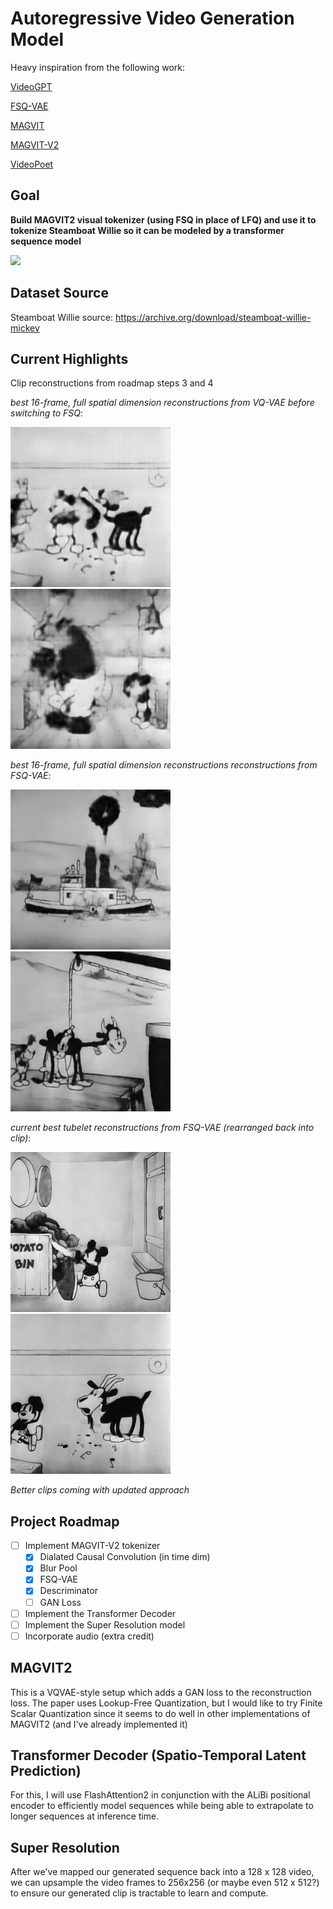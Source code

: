 # Autoregressive Video Generation Model

Heavy inspiration from the following work:

[VideoGPT](https://github.com/wilson1yan/VideoGPT)

[FSQ-VAE](https://arxiv.org/abs/2309.15505)

[MAGVIT](https://arxiv.org/abs/2212.05199)

[MAGVIT-V2](https://magvit.cs.cmu.edu/v2/)

[VideoPoet](https://research.google/blog/videopoet-a-large-language-model-for-zero-shot-video-generation/)

## Goal

**Build MAGVIT2 visual tokenizer (using FSQ in place of LFQ) and use it to tokenize Steamboat Willie so it can be modeled by a transformer sequence model**

![](https://blogger.googleusercontent.com/img/b/R29vZ2xl/AVvXsEgxFblHaHRJNH7Oi2_oOTosGN9XrjgjhWmnfADchMT8WR0XAo6SxiUfpUmn5R6akciiRduaKIMdgwHZzK3xW8mErarQ_ugx41ctQAMK08O9UMVevgkk-AgFI1xYFWAomd16OcOh0R-XpyZVLQXncpk2SHf-RmPzrqBbIWZc-nUG2TH6nC2R7qyHXn8eTC-u/s2680/image21.png)

## Dataset Source
Steamboat Willie source: https://archive.org/download/steamboat-willie-mickey

## Current Highlights
Clip reconstructions from roadmap steps 3 and 4

*best 16-frame, full spatial dimension reconstructions from VQ-VAE before switching to FSQ*:

![](assets/wooing-infatuation-93-1.gif)
![](assets/wooing-infatuation-93-2.gif)

*best 16-frame, full spatial dimension reconstructions reconstructions from FSQ-VAE*:

![](assets/super_snowball_23_1.gif)
![](assets/super_snowball_23_2.gif)

*current best tubelet reconstructions from FSQ-VAE (rearranged back into clip)*:

![](assets/pious_firefly_98_1.gif)
![](assets/pious_firefly_98_2.gif)

*Better clips coming with updated approach*


## Project Roadmap

- [ ] Implement MAGVIT-V2 tokenizer
    - [X] Dialated Causal Convolution (in time dim)
    - [X] Blur Pool
    - [X] FSQ-VAE
    - [X] Descriminator
    - [ ] GAN Loss
- [ ] Implement the Transformer Decoder
- [ ] Implement the Super Resolution model
- [ ] Incorporate audio (extra credit)

## MAGVIT2
This is a VQVAE-style setup which adds a GAN loss to the reconstruction loss. The paper uses Lookup-Free Quantization, but I would like to try Finite Scalar Quantization since it seems to do well in other implementations of MAGVIT2 (and I've already implemented it)

## Transformer Decoder (Spatio-Temporal Latent Prediction)
For this, I will use FlashAttention2 in conjunction with the ALiBi positional encoder to efficiently model sequences while being able to extrapolate to longer sequences at inference time.

## Super Resolution
After we've mapped our generated sequence back into a 128 x 128 video, we can upsample the video frames to 256x256 (or maybe even 512 x 512?) to ensure our generated clip is tractable to learn and compute.
